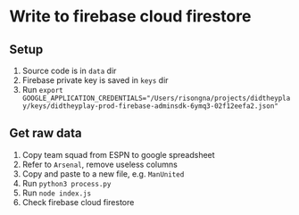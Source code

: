 # Write to firebase cloud firestore

## Setup

1. Source code is in `data` dir
1. Firebase private key is saved in `keys` dir
1. Run `export GOOGLE_APPLICATION_CREDENTIALS="/Users/risongna/projects/didtheyplay/keys/didtheyplay-prod-firebase-adminsdk-6ymq3-02f12eefa2.json"`

## Get raw data

1. Copy team squad from ESPN to google spreadsheet
1. Refer to `Arsenal`, remove useless columns
1. Copy and paste to a new file, e.g. `ManUnited`
1. Run `python3 process.py`
1. Run `node index.js`
1. Check firebase cloud firestore
